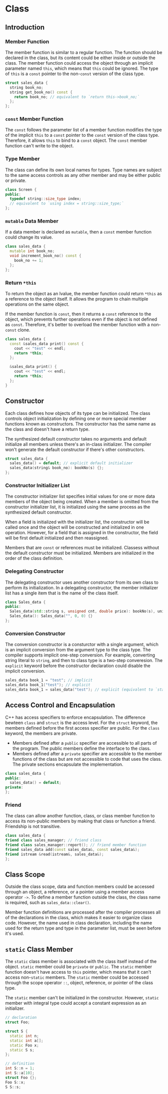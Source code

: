 # Class

## Introduction

### Member Function

The member function is similar to a regular function. The function should be declared in the class, but its content could be either inside or outside the class. The member function could access the object through an implicit parameter named `this`, which means that `this` could be ignored. The type of `this` is a `const` pointer to the non-`const` version of the class type.

```cpp
struct sales_data {
  string book_no;
  string get_book_no() const {
    return book_no; // equivalent to `return this->book_no;`
  };
};
```

### `const` Member Function

The `const` follows the parameter list of a member function modifies the type of the implicit `this` to a `const` pointer to the `const` version of the class type. Therefore, it allows `this` to bind to a `const` object. The `const` member function can't write to the object.

### Type Member

The class can define its own local names for types. Type names are subject to the same access controls as any other member and may be either public or private.

```cpp
class Screen {
public:
  typedef string::size_type index;
  // equivalent to `using index = string::size_type;`
};
```

### `mutable` Data Member

If a data member is declared as `mutable`, then a `const` member function could change its value.

```cpp
class sales_data {
  mutable int book_no;
  void increment_book_no() const {
    book_no += 1;
  };
};
```

### Return `*this`

To return the object as an lvalue, the member function could return `*this` as a reference to the object itself. It allows the program to chain multiple operations on the same object.

If the member function is `const`, then it returns a `const` reference to the object, which prevents further operations even if the object is not defined as `const`. Therefore, it's better to overload the member function with a non-`const` clone.

```cpp
class sales_data {
  const &sales_data print() const {
    cout << "test" << endl;
    return *this;
  };

  &sales_data print() {
    cout << "test" << endl;
    return *this;
  };
}
```

## Constructor

Each class defines how objects of its type can be initialized. The class controls object initialization by defining one or more special member functions known as constructors. The constructor has the same name as the class and doesn't have a return type.

The synthesized default constructor takes no arguments and default initialize all members unless there's an in-class initializer. The compiler won't generate the default constructor if there's other constructors.

```cpp
struct sales_data {
  sales_data() = default; // explicit default initializer
  sales_data(string& book_no): bookNo(s) {};
};
```

### Constructor Initializer List

The  constructor initializer list specifies initial values for one or more data members of the object being created. When a member is omitted from the constructor initializer list, it is initialized using the same process as the synthesized default constructor.

When a field is initialized with the initializer list, the constructor will be called once and the object will be constructed and initialized in one operation. However, for a field that is assigned in the constructor, the field will be first default initialized and then reassigned.

Members that are `const` or references must be initialized. Classess without the default constructor must be initialized. Members are initialized in the order of the class definition.

### Delegating Constructor

The delegating constructor uses another constructor from its own class to perform its initialization. In a delegating constructor, the member initializer list has a single item that is the name of the class itself.

```cpp
class Sales_data {
public:
  Sales_data(std::string s, unsigned cnt, double price): bookNo(s), units_sold(cnt), revenue(cnt*price) {}
  Sales_data(): Sales_data("", 0, 0) {}
};
```

### Conversion Constructor

The conversion constructor is a consturctor with a single argument, which is an implicit conversion from the argument type to the class type. The compiler supports implicit one-step conversion. For example, converting string literal to `string`, and then to class type is a two-step converesion. The `explicit` keyword before the constructor declaration could disable the implicit conversion.

```cpp
sales_data book_1 = "test"; // implicit
sales_data book_1("test"); // explicit
sales_data book_1 = sales_data("test"); // explicit (equivalent to `static_cast`)
```

## Access Control and Encapsulation

C++ has access specifiers to enforce encapsulation. The difference bewteen `class` and `struct` is the access level. For the `struct` keyword, the members defined before the first access specifier are public. For the `class` keyword, the members are private.

- Members defined after a `public` specifier are accessible to all parts of the program. The public members define the interface to the class.
- Members defined after a `private` specifier are accessible to the member functions of the class but are not accessible to code that uses the class. The private sections encapsulate the implementation.

```cpp
class sales_data {
public:
  sales_data() = default;
private:
};
```

### Friend

The class can allow another function, class, or class member function to access its non-public members by making that class or function a friend. Friendship is not transitive.

```cpp
class sales_data {
friend class sales_manager; // friend class
friend class sales_manager::report(); // friend member function
friend sales_data add(const sales_data&, const sales_data&);
friend istream &read(istream&, sales_data&);
};
```

## Class Scope

Outside the class scope, data and function members could be accessed through an object, a reference, or a pointer using a member access operator `->`. To define a member function outside the class, the class name is required, such as `sales_data::clear()`.

Member function definitions are processed after the compiler processes all of the declarations in the class, which makes it easier to organize class code. However, the name used in class declaration, including the name used for the return type and type in the parameter list, must be seen before it's used.

## `static` Class Member

The `static` class member is associated with the class itself instead of the object. `static` member could be `private` or `public`. The `static` member function doesn't have access to `this` pointer, which means that it can't access non-`static` members. The `static` member could be accessed through the scope operator `::`, object, reference, or pointer of the class type.

The `static` member can't be initialized in the constructor. However, `static` member with integral type could accept a constant expression as an initializer.

```cpp
// declaration
struct Foo;

struct S {
  static int n;
  static int a[];
  static Foo x;
  static S s;
};

// definition
int S::n = 1;
int S::a[10];
struct Foo {};
Foo S::x;
S S::s;
```
